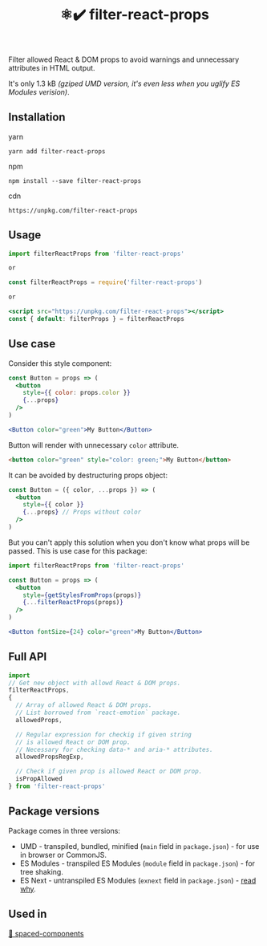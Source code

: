 <h1 align="center">
  ⚛️✔️ filter-react-props
  <br>
  <br>
</h1>

Filter allowed React & DOM props to avoid warnings and unnecessary attributes in HTML output.

It's only 1.3 kB *(gziped UMD version, it's even less when you uglify ES Modules verision)*.

## Installation

yarn
```
yarn add filter-react-props
```

npm
```
npm install --save filter-react-props
```

cdn
```
https://unpkg.com/filter-react-props
```

## Usage

```jsx
import filterReactProps from 'filter-react-props'

or

const filterReactProps = require('filter-react-props')

or

<script src="https://unpkg.com/filter-react-props"></script>
const { default: filterProps } = filterReactProps
```

## Use case

Consider this style component:

```jsx
const Button = props => (
  <button
    style={{ color: props.color }}
    {...props}
  />
)

<Button color="green">My Button</Button>
```

Button will render with unnecessary `color` attribute.

```html
<button color="green" style="color: green;">My Button</button>
```

It can be avoided by destructuring props object:
```jsx
const Button = ({ color, ...props }) => (
  <button
    style={{ color }}
    {...props} // Props without color
  />
)
```

But you can't apply this solution when you don't know what props will be passed. This is use case for this package:

```jsx
import filterReactProps from 'filter-react-props'

const Button = props => (
  <button
    style={getStylesFromProps(props)}
    {...filterReactProps(props)}
  />
)

<Button fontSize={24} color="green">My Button</Button>
```

## Full API

```js
import
// Get new object with allowd React & DOM props.
filterReactProps,
{
  // Array of allowed React & DOM props.
  // List borrowed from `react-emotion` package.
  allowedProps,

  // Regular expression for checkig if given string
  // is allowed React or DOM prop.
  // Necessary for checking data-* and aria-* attributes.
  allowedPropsRegExp,

  // Check if given prop is allowed React or DOM prop.
  isPropAllowed
} from 'filter-react-props'
```

## Package versions

Package comes in three versions:
- UMD - transpiled, bundled, minified (`main` field in `package.json`) - for use in browser or CommonJS.
- ES Modules - transpiled ES Modules (`module` field in `package.json`) - for tree shaking.
- ES Next - untranspiled ES Modules (`exnext` field in `package.json`) - [read why](http://2ality.com/2017/06/pkg-esnext.html).

## Used in

[📐 spaced-components](https://github.com/asistapl/spaced-components)
